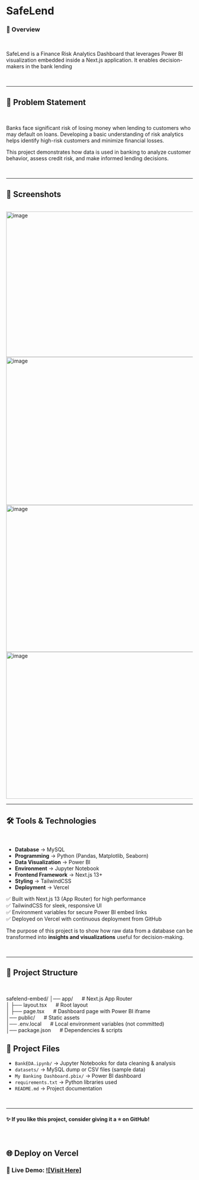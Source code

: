 # SafeLend

### 🌟 Overview
<br>

SafeLend is a Finance Risk Analytics Dashboard that leverages Power BI visualization embedded inside a Next.js application.
It enables decision-makers in the bank lending

<br>

---

## 📌 Problem Statement

<br>

Banks face significant risk of losing money when lending to customers who may default on loans. Developing a basic understanding of risk analytics helps identify high-risk customers and minimize financial losses.

This project demonstrates how data is used in banking to analyze customer behavior, assess credit risk, and make informed lending decisions.

<br>

---

## 📸 Screenshots

<br>

<img width="622" height="392" alt="image" src="https://github.com/user-attachments/assets/0f0bfec6-697a-4624-92e9-0d97a6a99e9e" />
<br>

<img width="633" height="399" alt="image" src="https://github.com/user-attachments/assets/b515cfd5-72d4-4db9-ab00-d4047b416f64" />
<br>

<img width="630" height="396" alt="image" src="https://github.com/user-attachments/assets/151233d1-c835-4125-b30d-70db4df736e2" />
<br>

<img width="622" height="396" alt="image" src="https://github.com/user-attachments/assets/e6673199-6fa7-4c80-977a-a9470f93460d" />


<br>

---

## 🛠️ Tools & Technologies  

<br>

- **Database** → MySQL  
- **Programming** → Python (Pandas, Matplotlib, Seaborn)  
- **Data Visualization** → Power BI  
- **Environment** → Jupyter Notebook
- **Frontend Framework** → Next.js 13+
- **Styling** → TailwindCSS
- **Deployment** → Vercel

✅ Built with Next.js 13 (App Router) for high performance <br>
✅ TailwindCSS for sleek, responsive UI <br>
✅ Environment variables for secure Power BI embed links <br>
✅ Deployed on Vercel with continuous deployment from GitHub <br>

The purpose of this project is to show how raw data from a database can be transformed into **insights and visualizations** useful for decision-making.  

<br>

---

## 📂 Project Structure

<br> 

safelend-embed/
│── app/             &nbsp;&nbsp;&nbsp;&nbsp;   # Next.js App Router <br>
│   ├── layout.tsx   &nbsp;&nbsp;&nbsp;&nbsp;   # Root layout <br>
│   ├── page.tsx     &nbsp;&nbsp;&nbsp;&nbsp;   # Dashboard page with Power BI iframe <br>
│── public/          &nbsp;&nbsp;&nbsp;&nbsp;   # Static assets <br>
│── .env.local       &nbsp;&nbsp;&nbsp;&nbsp;   # Local environment variables (not committed) <br>
│── package.json     &nbsp;&nbsp;&nbsp;&nbsp;   # Dependencies & scripts

## 📂 Project Files

- `BankEDA.ipynb/` → Jupyter Notebooks for data cleaning & analysis  
- `datasets/` → MySQL dump or CSV files (sample data)  
- `My Banking Dashboard.pbix/` → Power BI dashboard 
- `requirements.txt` → Python libraries used  
- `README.md` → Project documentation   

<br>

---

#### ✨ If you like this project, consider giving it a ⭐ on GitHub!
<br>

## 🌐 Deploy on Vercel

### 🔗 Live Demo: [![Visit Here]](https://safe-lend.vercel.app/)



